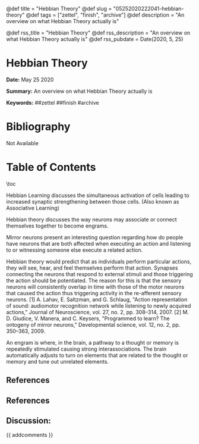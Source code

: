 @def title = "Hebbian Theory"
@def slug = "05252020222041-hebbian-theory"
@def tags = ["zettel", "finish", "archive"]
@def description = "An overview on what Hebbian Theory actually is"

@def rss_title = "Hebbian Theory"
@def rss_description = "An overview on what Hebbian Theory actually is"
@def rss_pubdate = Date(2020, 5, 25)


Hebbian Theory
=========

**Date:** May 25 2020

**Summary:** An overview on what Hebbian Theory actually is

**Keywords:** ##zettel ##finish #archive

Bibliography
==========

Not Available

Table of Contents
=========

\toc

Hebbian Learning discusses the simultaneous activation of cells leading to increased synaptic strengthening between those cells. (Also known as Associative Learning)

Hebbian theory discusses the way neurons may associate or connect themselves together to become engrams.

Mirror neurons present an interesting question regarding how do people have neurons that are both affected when executing an action and listening to or witnessing someone else execute a related action.

Hebbian theory would predict that as individuals perform particular actions, they will see, hear, and feel themselves perform that action. Synapses connecting the neurons that respond to external stimuli and those triggering the action should be potentiated. The reason for this is that the sensory neurons will consistently overlap in time with those of the motor neurons that caused the action thus triggering activity in the re-afferent sensory neurons. [1] A. Lahav, E. Saltzman, and G. Schlaug, "Action representation of sound: audiomotor recognition network while listening to newly acquired actions," Journal of Neuroscience, vol. 27, no. 2, pp. 308–314, 2007. [2] M. D. Giudice, V. Manera, and C. Keysers, "Programmed to learn? The ontogeny of mirror neurons," Developmental science, vol. 12, no. 2, pp. 350–363, 2009.

An engram is where, in the brain, a pathway to a thought or memory is repeatedly stimulated causing strong interassociations. The brain automatically adjusts to turn on elements that are related to the thought or memory and tune out unrelated elements.

## References

## References
## Discussion: 

{{ addcomments }}
